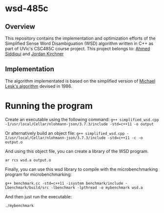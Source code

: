 # wsd-485c

## Overview

This repository contains the implementation and optimization efforts of the
Simplified Sense Word Disambiguation (WSD) algorithm written in C++ as part of
UVic's CSC485C course project. This project belongs to:
[Ahmed Siddiqui](mailto:jesuisahmedn@gmail.com) and
[Jordan Kirchner](mailto:JordanKirchner04@hotmail.com)

## Implementation

The algorithm implementated is based on the simplified version of
[Michael Lesk's algorithm](https://en.wikipedia.org/wiki/Lesk_algorithm#Simplified_Lesk_algorithm)
devised in 1986.

# Running the program 

Create an executable using the following command:
`g++ simplified_wsd.cpp -I/usr/local/Cellar/nlohmann-json/3.7.3/include -std=c++11 -o output`

Or alternatively build an object file:
`g++ simplified_wsd.cpp -I/usr/local/Cellar/nlohmann-json/3.7.3/include -std=c++11 -c -o output.o`

And using this object file, you can create a library of the WSD program. 

`ar rcs wsd.a output.o`

Finally, you can use this wsd library to compile with the microbenchmarking
program for microbenchmarking:

`g++ benchmark.cc -std=c++11 -isystem benchmark/include -Lbenchmark/build/src -lbenchmark -lpthread -o mybenchmark wsd.a`

And then just run the executable:

`./mybenchmark`